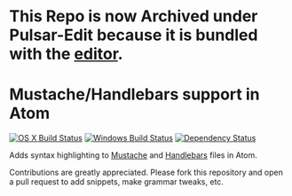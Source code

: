 # This Repo is now Archived under Pulsar-Edit because it is bundled with the [editor](https://github.com/pulsar-edit/pulsar/tree/master/packages#core-packages).

# Mustache/Handlebars support in Atom
[![OS X Build Status](https://travis-ci.org/atom/language-mustache.svg?branch=master)](https://travis-ci.org/atom/language-mustache)
[![Windows Build Status](https://ci.appveyor.com/api/projects/status/mbxnxaojqp0g7ldv/branch/master?svg=true)](https://ci.appveyor.com/project/Atom/language-mustache/branch/master)
[![Dependency Status](https://david-dm.org/atom/language-mustache.svg)](https://david-dm.org/atom/language-mustache)

Adds syntax highlighting to [Mustache](http://mustache.github.io) and [Handlebars](http://handlebarsjs.com) files in Atom.

Contributions are greatly appreciated. Please fork this repository and open a pull request to add snippets, make grammar tweaks, etc.
